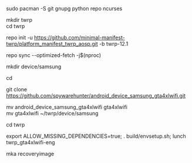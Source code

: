 sudo pacman -S git gnupg python repo ncurses

mkdir twrp \
cd twrp    

repo init -u https://github.com/minimal-manifest-twrp/platform_manifest_twrp_aosp.git -b twrp-12.1     

repo sync --optimized-fetch -j$(nproc) 

mkdir device/samsung

cd

git clone https://github.com/spywarehunter/android_device_samsung_gta4xlwifi.git

mv android_device_samsung_gta4xlwifi gta4xlwifi \
mv gta4xlwifi ~/twrp/device/samsung

cd twrp

export ALLOW_MISSING_DEPENDENCIES=true; . build/envsetup.sh; lunch twrp_gta4xlwifi-eng

mka recoveryimage
